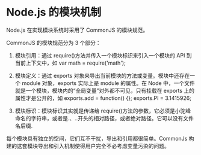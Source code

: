 # Node.js 的模块机制

Node.js 在实现模块系统时采用了 CommonJS 的模块规范。

CommonJS 的模块规范分为 3 个部分：

1. 模块引用：通过 require()方法并传入一个模块标识来引入一个模块的 API 到当前上下文中，如 var math = require('math');

2. 模块定义：通过 exports 对象来导出当前模块的方法或变量。模块中还存在一个 module 对象，exports 实际上是 module 的属性。在 Node 中，一个文件就是一个模块，模块内的“全局变量”对外都不可见，只有挂载在 exports 上的属性才是公开的，如 exports.add = function() {}; exports.PI = 3.1415926;

3. 模块标识：模块标识其实就是传递给 require()方法的参数，它必须是小驼峰命名的字符串，或者是.、..开头的相对路径，或者绝对路径。它可以没有文件名后缀.

每个模块具有独立的空间，它们互不干扰，导出和引用都很简单。CommonJs 构建的这套模块导出和引入机制使得用户完全不必考虑变量污染的问题。
